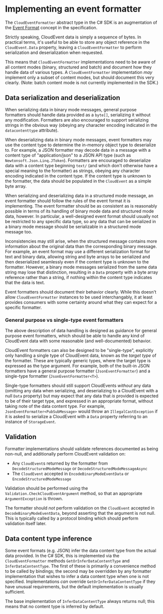 # Implementing an event formatter

The `CloudEventFormatter` abstract type in the C# SDK is an
augmentation of the [Event
Format](https://github.com/cloudevents/spec/blob/v1.0.1/spec.md#event-format)
concept in the specification.

Strictly speaking, CloudEvent data is simply a sequence of bytes. In
practical terms, it's useful to be able to store any object
reference in the `CloudEvent.Data` property, leaving a
`CloudEventFormatter` to perform serialization and deserialization
when requested.

This means that `CloudEventFormatter` implementations need to be
aware of all content modes (binary, structured and batch) and
document how they handle data of various types. A
`CloudEventFormatter` implementation *may* implement only a subset
of content modes, but should document this very clearly. (Note:
batch content mode is not currently implemented in the SDK.)

## Data serialization and deserialization

When serializing data in binary mode messages, general purpose formatters
should handle data provided as a `byte[]`, serializing it without any
modification. Formatters are also encouraged to support serializing
strings in the obvious way (obeying any character encoding indicated
in the `datacontenttype` attribute).

When deserializing data in binary mode messages, event formatters
may use the content type to determine the in-memory object type to
deserialize to. For example, a JSON formatter may decode data in a
message with a content type of "application/json" to a JSON API type
(such as `Newtonsoft.Json.Linq.JToken`). Formatters are encouraged
to deserialize data with a content type beginning `text/` (and which
don't otherwise have a special meaning to the formatter) as
strings, obeying any character encoding indicated in the content
type. If the content type is unknown to the formatter, the data
should be populated in the `CloudEvent` as a simple byte array.

When serializing and deserializing data in a structured mode
message, an event formatter should follow the rules of the event
format it is implementing. The event formatter should be as
consistent as is reasonably possible in terms of its handling of
binary mode data and structured mode data, however. In particular, a
well-designed event format should usually not be restricted to any
specific data type, so any data that can be serialized in a binary
mode message should be serializable in a structured mode message
too.

Inconsistencies may still arise, when the structured message
contains more information about the original data than the
corresponding binary message. For example, an event format may use a
different serialization format for text and binary data, allowing
string and byte arrays to be serialized and then deserialized
seamlessly even if the content type is unknown to the formatter.
However, a binary mode messages serialized from the same data string may
lose that distinction, resulting in a `Data` property with a byte
array reference rather than a string, if nothing within the content
type indicates that the data is text.

Event formatters should document their behavior clearly. While this
doesn't allow `CloudEventFormatter` instances to be used
interchangably, it at least provides consumers with some certainty
around what they can expect for a specific formatter.

### General purpose vs single-type event formatters

The above description of data handling is designed as guidance for
general purpose event formatters, which should be able to handle any
kind of CloudEvent data with some reasonable (and well-documented)
behavior.

CloudEvent formatters can also be designed to be "single-type",
explicitly only handling a single type of CloudEvent data, known 
as the *target type* of the formatter. These are typically generic
types, where the target type is expressed as the type argument. For
example, both of the built-in JSON formatters have a general purpose
formatter (`JsonEventFormatter`) and a single-type formatter
(`JsonEventFormatter<T>`).

Single-type formatters should still support CloudEvents *without*
any data (omitting any data when serializing, and deserializing to a
CloudEvent with a null `Data` property) but may expect that any data
that *is* provided is expected to be of their target type, and
expressed in an appropriate format, without taking note of the data
content type. For example, `JsonEventFormatter<PubSubMessage>` would
throw an `IllegalCastException` if it is asked to serialize a
CloudEvent with a `Data` property referring to an instance of
`StorageEvent`.

## Validation

Formatter implementations should validate references documented as
being non-null, and additionally perform CloudEvent validation on:

- Any `CloudEvent`s returned by the formatter from
  `DecodeStructuredModeMessage` or `DecodeStructuredModeMessageAsync`
- The `CloudEvent` accepted in `EncodeBinaryModeEventData` or
  `EncodeStructuredModeMessage`

Validation should be performed using the `Validation.CheckCloudEventArgument`
method, so that an appropriate `ArgumentException` is thrown.

The formatter should *not* perform validation on the `CloudEvent`
accepted in `DecodeBinaryModeEventData`, beyond asserting that the
argument is not null. This is typically called by a protocol binding
which should perform validation itself later.

## Data content type inference

Some event formats (e.g. JSON) infer the data content type from the
actual data provided. In the C# SDK, this is implemented via the
`CloudEventFormatter` methods `GetOrInferDataContentType` and
`InferDataContentType`. The first of these is primarily a
convenience method to be called by bindings; the second may be
overridden by any formatter implementation that wishes to infer
a data content type when one is not specified. Implementations *can*
override `GetOrInferDataContentType` if they have unusual
requirements, but the default implementation is usually sufficient.

The base implementation of `InferDataContentType` always returns
null; this means that no content type is inferred by default.
